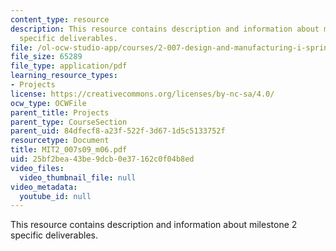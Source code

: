 ```yaml
---
content_type: resource
description: This resource contains description and information about milestone 2
  specific deliverables.
file: /ol-ocw-studio-app/courses/2-007-design-and-manufacturing-i-spring-2009/25bf2bea43be9dcb0e37162c0f04b8ed_MIT2_007s09_m06.pdf
file_size: 65289
file_type: application/pdf
learning_resource_types:
- Projects
license: https://creativecommons.org/licenses/by-nc-sa/4.0/
ocw_type: OCWFile
parent_title: Projects
parent_type: CourseSection
parent_uid: 84dfecf8-a23f-522f-3d67-1d5c5133752f
resourcetype: Document
title: MIT2_007s09_m06.pdf
uid: 25bf2bea-43be-9dcb-0e37-162c0f04b8ed
video_files:
  video_thumbnail_file: null
video_metadata:
  youtube_id: null
---
```

This resource contains description and information about milestone 2 specific deliverables.